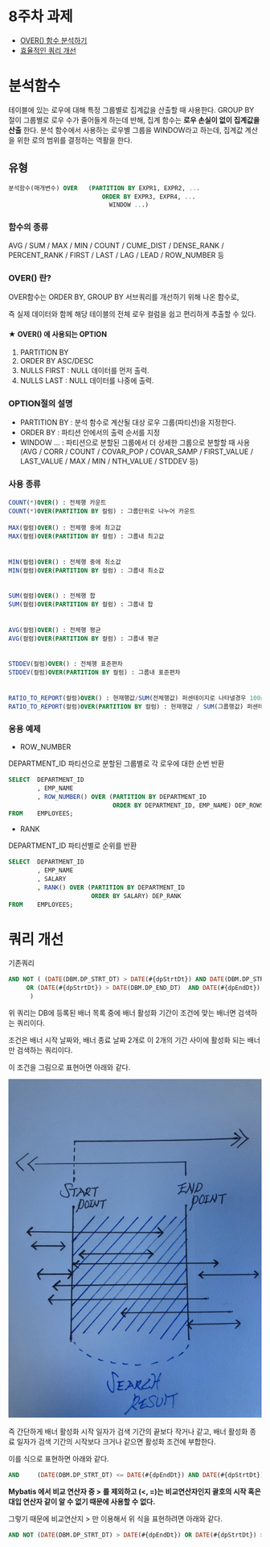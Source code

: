 
# 8주차 과제

* [OVER() 함수 분석하기](#분석함수)
* [효율적인 쿼리 개선](#쿼리_개선)

# 분석함수

테이블에 있는 로우에 대해 특정 그룹별로 집계값을 산출할 때 사용한다.
GROUP BY 절이 그룹별로 로우 수가 줄어들게 하는데 반해, 집계 함수는 **로우 손실이 없이 집계값을 산출** 한다.
분석 함수에서 사용하는 로우별 그룹을 WINDOW라고 하는데, 집계값 계산을 위한 로의 범위를 결정하는 역활을 한다.

## 유형

```SQL
분석함수(매개변수) OVER   (PARTITION BY EXPR1, EXPR2, ...
                          ORDER BY EXPR3, EXPR4, ...
                            WINDOW ...)
```

### 함수의 종류

AVG / SUM / MAX / MIN / COUNT / CUME_DIST / DENSE_RANK / PERCENT_RANK / FIRST / LAST / LAG / LEAD / ROW_NUMBER 등

### OVER() 란?

OVER함수는 ORDER BY, GROUP BY 서브쿼리를 개선하기 위해 나온 함수로,

즉 실제 데이터와 함께 해당 테이블의 전체 로우 컬럼을 쉽고 편리하게 추출할 수 있다.

#### ★ OVER() 에 사용되는 OPTION

1. PARTITION BY
2. ORDER BY ASC/DESC
3. NULLS FIRST : NULL 데이터를 먼저 출력.
4. NULLS LAST : NULL 데이터를 나중에 출력.

### OPTION절의 설명

* PARTITION BY : 분석 함수로 계산될 대상 로우 그룹(파티션)을 지정한다.
* ORDER BY : 파티션 안에서의 출력 순서를 지정
* WINDOW ... : 파티션으로 분할된 그룹에서 더 상세한 그룹으로 분할할 때 사용
(AVG / CORR / COUNT / COVAR_POP / COVAR_SAMP / FIRST_VALUE / LAST_VALUE / MAX / MIN / NTH_VALUE / STDDEV 등)

### 사용 종류

```SQL
COUNT(*)OVER() : 전체행 카운트
COUNT(*)OVER(PARTITION BY 컬럼) : 그룹단위로 나누어 카운트

MAX(컬럼)OVER() : 전체행 중에 최고값
MAX(컬럼)OVER(PARTITION BY 컬럼) : 그룹내 최고값


MIN(컬럼)OVER() : 전체행 중에 최소값
MIN(컬럼)OVER(PARTITION BY 컬럼) : 그룹내 최소값


SUM(컬럼)OVER() : 전체행 합
SUM(컬럼)OVER(PARTITION BY 컬럼) : 그룹내 합


AVG(컬럼)OVER() : 전체행 평균
AVG(컬럼)OVER(PARTITION BY 컬럼) : 그룹내 평균


STDDEV(컬럼)OVER() : 전체행 표준편차
STDDEV(컬럼)OVER(PARTITION BY 컬럼) : 그룹내 표준편차


RATIO_TO_REPORT(컬럼)OVER() : 현재행값/SUM(전체행값) 퍼센테이지로 나타낼경우 100곱하면 됩니다.
RATIO_TO_REPORT(컬럼)OVER(PARTITION BY 컬럼) : 현재행값 / SUM(그룹행값) 퍼센테이지로 나타낼경우 100곱하면 됩니다.
```


### 응용 예제

* ROW_NUMBER

DEPARTMENT_ID 파티션으로 분할된 그룹별로 각 로우에 대한 순번 반환
```Sql
SELECT  DEPARTMENT_ID
        , EMP_NAME
        , ROW_NUMBER() OVER (PARTITION BY DEPARTMENT_ID
                             ORDER BY DEPARTMENT_ID, EMP_NAME) DEP_ROWS
FROM    EMPLOYEES;
```

* RANK

DEPARTMENT_ID 파티션별로 순위를 반환
```sql
SELECT  DEPARTMENT_ID
        , EMP_NAME
        , SALARY
        , RANK() OVER (PARTITION BY DEPARTMENT_ID
                       ORDER BY SALARY) DEP_RANK
FROM    EMPLOYEES;
```


# 쿼리 개선

기존쿼리

```Sql
AND NOT ( (DATE(DBM.DP_STRT_DT) > DATE(#{dpStrtDt}) AND DATE(DBM.DP_STRT_DT) > DATE(#{dpEndDt}))
     OR (DATE(#{dpStrtDt}) > DATE(DBM.DP_END_DT)  AND DATE(#{dpEndDt}) > DATE(DBM.DP_END_DT))
      )	 

```

위 쿼리는 DB에 등록된 배너 목록 중에 배너 활성화 기간이 조건에 맞는 배너면 검색하는 쿼리이다.

조건은 배너 시작 날짜와, 배너 종료 날짜 2개로 이 2개의 기간 사이에 활성화 되는 배너만 검색하는 쿼리이다.

이 조건을 그림으로 표현아면 아래와 같다.

![](assets/Step3-8Week-0094e900.png)

즉 간단하게
배너 활성화 시작 일자가 검색 기간의 끝보다 작거나 같고,
배너 활성화 종료 일자가 검색 기간의 시작보다 크거나 같으면 활성화 조건에 부합한다.

이를 식으로 표현하면 아래와 같다.

```sql
AND     (DATE(DBM.DP_STRT_DT) <= DATE(#{dpEndDt}) AND DATE(#{dpStrtDt}) <= DATE(DBM.DP_END_DT))
```

**Mybatis 에서 비교 연산자 중 > 를 제외하고 (<, =)는 비교연산자인지 괄호의 시작 혹은 대입 연산자 같이 알 수 없기 때문에 사용할 수 없다.**

그렇기 때문에 비교연산지 > 만 이용해서 위 식을 표현하려면 아래와 같다.


```Sql
AND NOT (DATE(DBM.DP_STRT_DT) > DATE(#{dpEndDt}) OR DATE(#{dpStrtDt}) > DATE(DBM.DP_END_DT))

```
